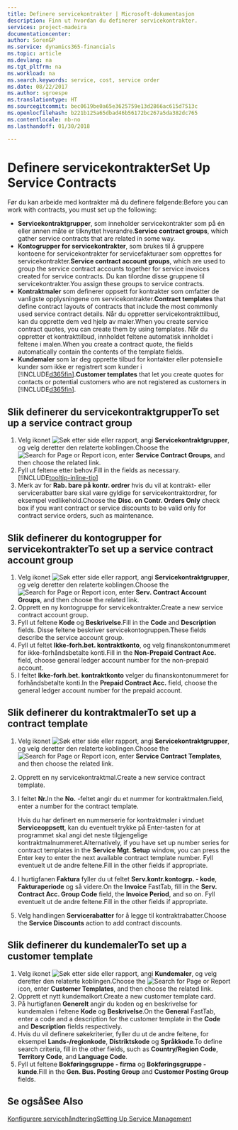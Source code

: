 ```yaml
---
title: Definere servicekontrakter | Microsoft-dokumentasjon
description: Finn ut hvordan du definerer servicekontrakter.
services: project-madeira
documentationcenter: 
author: SorenGP
ms.service: dynamics365-financials
ms.topic: article
ms.devlang: na
ms.tgt_pltfrm: na
ms.workload: na
ms.search.keywords: service, cost, service order
ms.date: 08/22/2017
ms.author: sgroespe
ms.translationtype: HT
ms.sourcegitcommit: bec0619be0a65e3625759e13d2866ac615d7513c
ms.openlocfilehash: b221b125a65dbad46b56172bc267a5da382dc765
ms.contentlocale: nb-no
ms.lasthandoff: 01/30/2018

---
```


# <a name="set-up-service-contracts"></a><span data-ttu-id="82b7f-103">Definere servicekontrakter</span><span class="sxs-lookup"><span data-stu-id="82b7f-103">Set Up Service Contracts</span></span>
<span data-ttu-id="82b7f-104">Før du kan arbeide med kontrakter må du definere følgende:</span><span class="sxs-lookup"><span data-stu-id="82b7f-104">Before you can work with contracts, you must set up the following:</span></span> 

* <span data-ttu-id="82b7f-105">**Servicekontraktgrupper**, som inneholder servicekontrakter som på én eller annen måte er tilknyttet hverandre.</span><span class="sxs-lookup"><span data-stu-id="82b7f-105">**Service contract groups**, which gather service contracts that are related in some way.</span></span>
* <span data-ttu-id="82b7f-106">**Kontogrupper for servicekontrakter**, som brukes til å gruppere kontoene for servicekontrakter for servicefakturaer som opprettes for servicekontrakter.</span><span class="sxs-lookup"><span data-stu-id="82b7f-106">**Service contract account groups**, which are used to group the service contract accounts together for service invoices created for service contracts.</span></span> <span data-ttu-id="82b7f-107">Du kan tilordne disse gruppene til servicekontrakter.</span><span class="sxs-lookup"><span data-stu-id="82b7f-107">You assign these groups to service contracts.</span></span>  
* <span data-ttu-id="82b7f-108">**Kontraktmaler** som definerer oppsett for kontrakter som omfatter de vanligste opplysningene om servicekontrakter.</span><span class="sxs-lookup"><span data-stu-id="82b7f-108">**Contract templates** that define contract layouts of contracts that include the most commonly used service contract details.</span></span> <span data-ttu-id="82b7f-109">Når du oppretter servicekontrakttilbud, kan du opprette dem ved hjelp av maler.</span><span class="sxs-lookup"><span data-stu-id="82b7f-109">When you create service contract quotes, you can create them by using templates.</span></span> <span data-ttu-id="82b7f-110">Når du oppretter et kontrakttilbud, innholdet feltene automatisk innholdet i feltene i malen.</span><span class="sxs-lookup"><span data-stu-id="82b7f-110">When you create a contract quote, the fields automatically contain the contents of the template fields.</span></span>
* <span data-ttu-id="82b7f-111">**Kundemaler** som lar deg opprette tilbud for kontakter eller potensielle kunder som ikke er registrert som kunder i [!INCLUDE[d365fin](includes/d365fin_md.md)].</span><span class="sxs-lookup"><span data-stu-id="82b7f-111">**Customer templates** that let you create quotes for contacts or potential customers who are not registered as customers in [!INCLUDE[d365fin](includes/d365fin_md.md)].</span></span>  

## <a name="to-set-up-a-service-contract-group"></a><span data-ttu-id="82b7f-112">Slik definerer du servicekontraktgrupper</span><span class="sxs-lookup"><span data-stu-id="82b7f-112">To set up a service contract group</span></span>  
1. <span data-ttu-id="82b7f-113">Velg ikonet ![Søk etter side eller rapport](media/ui-search/search_small.png "Søk etter side eller rapport"), angi **Servicekontraktgrupper**, og velg deretter den relaterte koblingen.</span><span class="sxs-lookup"><span data-stu-id="82b7f-113">Choose the ![Search for Page or Report](media/ui-search/search_small.png "Search for Page or Report icon") icon, enter **Service Contract Groups**, and then choose the related link.</span></span>  
2. <span data-ttu-id="82b7f-114">Fyll ut feltene etter behov.</span><span class="sxs-lookup"><span data-stu-id="82b7f-114">Fill in the fields as necessary.</span></span> [!INCLUDE[tooltip-inline-tip](includes/tooltip-inline-tip_md.md)]
3. <span data-ttu-id="82b7f-115">Merk av for **Rab. bare på kontr. ordrer** hvis du vil at kontrakt- eller servicerabatter bare skal være gyldige for servicekontraktordrer, for eksempel vedlikehold.</span><span class="sxs-lookup"><span data-stu-id="82b7f-115">Choose the **Disc. on Contr. Orders Only** check box if you want contract or service discounts to be valid only for contract service orders, such as maintenance.</span></span>  

## <a name="to-set-up-a-service-contract-account-group"></a><span data-ttu-id="82b7f-116">Slik definerer du kontogrupper for servicekontrakter</span><span class="sxs-lookup"><span data-stu-id="82b7f-116">To set up a service contract account group</span></span>  
1. <span data-ttu-id="82b7f-117">Velg ikonet ![Søk etter side eller rapport](media/ui-search/search_small.png "Søk etter side eller rapport"), angi **Servicekontraktgrupper**, og velg deretter den relaterte koblingen.</span><span class="sxs-lookup"><span data-stu-id="82b7f-117">Choose the ![Search for Page or Report](media/ui-search/search_small.png "Search for Page or Report icon") icon, enter **Serv. Contract Account Groups**, and then choose the related link.</span></span>  
2. <span data-ttu-id="82b7f-118">Opprett en ny kontogruppe for servicekontrakter.</span><span class="sxs-lookup"><span data-stu-id="82b7f-118">Create a new service contract account group.</span></span>   
3. <span data-ttu-id="82b7f-119">Fyll ut feltene **Kode** og **Beskrivelse**.</span><span class="sxs-lookup"><span data-stu-id="82b7f-119">Fill in the **Code** and **Description** fields.</span></span> <span data-ttu-id="82b7f-120">Disse feltene beskriver servicekontogruppen.</span><span class="sxs-lookup"><span data-stu-id="82b7f-120">These fields describe the service account group.</span></span>  
4. <span data-ttu-id="82b7f-121">Fyll ut feltet **Ikke-forh.bet. kontraktkonto**, og velg finanskontonummeret for ikke-forhåndsbetalte konti.</span><span class="sxs-lookup"><span data-stu-id="82b7f-121">Fill in the **Non-Prepaid Contract Acc.** field, choose general ledger account number for the non-prepaid account.</span></span>  
5. <span data-ttu-id="82b7f-122">I feltet **Ikke-forh.bet. kontraktkonto** velger du finanskontonummeret for forhåndsbetalte konti.</span><span class="sxs-lookup"><span data-stu-id="82b7f-122">In the **Prepaid Contract Acc.** field, choose the general ledger account number for the prepaid account.</span></span>  

## <a name="to-set-up-a-contract-template"></a><span data-ttu-id="82b7f-123">Slik definerer du kontraktmaler</span><span class="sxs-lookup"><span data-stu-id="82b7f-123">To set up a contract template</span></span>  
1. <span data-ttu-id="82b7f-124">Velg ikonet ![Søk etter side eller rapport](media/ui-search/search_small.png "Søk etter side eller rapport"), angi **Servicekontraktgrupper**, og velg deretter den relaterte koblingen.</span><span class="sxs-lookup"><span data-stu-id="82b7f-124">Choose the ![Search for Page or Report](media/ui-search/search_small.png "Search for Page or Report icon") icon, enter **Service Contract Templates**, and then choose the related link.</span></span>  
2. <span data-ttu-id="82b7f-125">Opprett en ny servicekontraktmal.</span><span class="sxs-lookup"><span data-stu-id="82b7f-125">Create a new service contract template.</span></span>  
3. <span data-ttu-id="82b7f-126">I feltet **Nr.**</span><span class="sxs-lookup"><span data-stu-id="82b7f-126">In the **No.**</span></span> <span data-ttu-id="82b7f-127">-feltet angir du et nummer for kontraktmalen.</span><span class="sxs-lookup"><span data-stu-id="82b7f-127">field, enter a number for the contract template.</span></span>  
  
     <span data-ttu-id="82b7f-128">Hvis du har definert en nummerserie for kontraktmaler i vinduet **Serviceoppsett**, kan du eventuelt trykke på Enter-tasten for at programmet skal angi det neste tilgjengelige kontraktmalnummeret.</span><span class="sxs-lookup"><span data-stu-id="82b7f-128">Alternatively, if you have set up number series for contract templates in the **Service Mgt. Setup** window, you can press the Enter key to enter the next available contract template number.</span></span> <span data-ttu-id="82b7f-129">Fyll eventuelt ut de andre feltene.</span><span class="sxs-lookup"><span data-stu-id="82b7f-129">Fill in the other fields if appropriate.</span></span>  
  
4. <span data-ttu-id="82b7f-130">I hurtigfanen **Faktura** fyller du ut feltet **Serv.kontr.kontogrp. - kode**, **Fakturaperiode** og så videre.</span><span class="sxs-lookup"><span data-stu-id="82b7f-130">On the **Invoice** FastTab, fill in the **Serv. Contract Acc. Group Code** field, the **Invoice Period**, and so on.</span></span> <span data-ttu-id="82b7f-131">Fyll eventuelt ut de andre feltene.</span><span class="sxs-lookup"><span data-stu-id="82b7f-131">Fill in the other fields if appropriate.</span></span>  
5. <span data-ttu-id="82b7f-132">Velg handlingen **Servicerabatter** for å legge til kontraktrabatter.</span><span class="sxs-lookup"><span data-stu-id="82b7f-132">Choose the **Service Discounts** action to add contract discounts.</span></span>  

## <a name="to-set-up-a-customer-template"></a><span data-ttu-id="82b7f-133">Slik definerer du kundemaler</span><span class="sxs-lookup"><span data-stu-id="82b7f-133">To set up a customer template</span></span>  
1. <span data-ttu-id="82b7f-134">Velg ikonet ![Søk etter side eller rapport](media/ui-search/search_small.png "Søk etter side eller rapport"), angi **Kundemaler**, og velg deretter den relaterte koblingen.</span><span class="sxs-lookup"><span data-stu-id="82b7f-134">Choose the ![Search for Page or Report](media/ui-search/search_small.png "Search for Page or Report icon") icon, enter **Customer Templates**, and then choose the related link.</span></span>  
2. <span data-ttu-id="82b7f-135">Opprett et nytt kundemalkort.</span><span class="sxs-lookup"><span data-stu-id="82b7f-135">Create a new customer template card.</span></span>  
3. <span data-ttu-id="82b7f-136">På hurtigfanen **Generelt** angir du koden og en beskrivelse for kundemalen i feltene **Kode** og **Beskrivelse**.</span><span class="sxs-lookup"><span data-stu-id="82b7f-136">On the **General** FastTab, enter a code and a description for the customer template in the **Code** and **Description** fields respectively.</span></span> 
4. <span data-ttu-id="82b7f-137">Hvis du vil definere søkekriterier, fyller du ut de andre feltene, for eksempel **Lands-/regionkode**, **Distriktskode** og **Språkkode**.</span><span class="sxs-lookup"><span data-stu-id="82b7f-137">To define search criteria, fill in the other fields, such as **Country/Region Code**, **Territory Code**, and **Language Code**.</span></span>  
5. <span data-ttu-id="82b7f-138">Fyll ut feltene **Bokføringsgruppe - firma** og **Bokføringsgruppe - kunde**.</span><span class="sxs-lookup"><span data-stu-id="82b7f-138">Fill in the **Gen. Bus. Posting Group** and **Customer Posting Group** fields.</span></span>  

## <a name="see-also"></a><span data-ttu-id="82b7f-139">Se også</span><span class="sxs-lookup"><span data-stu-id="82b7f-139">See Also</span></span>
[<span data-ttu-id="82b7f-140">Konfigurere servicehåndtering</span><span class="sxs-lookup"><span data-stu-id="82b7f-140">Setting Up Service Management</span></span>](service-setup-service.md)
